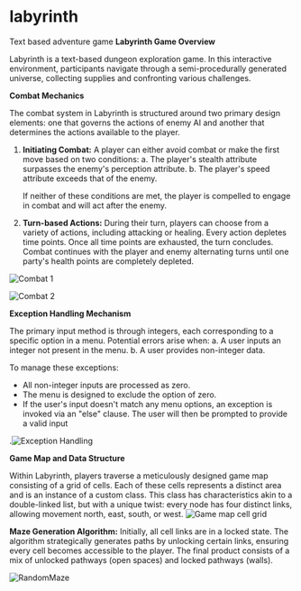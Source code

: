 # labyrinth
Text based adventure game
**Labyrinth Game Overview**

Labyrinth is a text-based dungeon exploration game. In this interactive environment, participants navigate through a semi-procedurally generated universe, collecting supplies and confronting various challenges.

**Combat Mechanics**

The combat system in Labyrinth is structured around two primary design elements: one that governs the actions of enemy AI and another that determines the actions available to the player.

1. **Initiating Combat:** A player can either avoid combat or make the first move based on two conditions:
   a. The player's stealth attribute surpasses the enemy's perception attribute.
   b. The player's speed attribute exceeds that of the enemy.
   
   If neither of these conditions are met, the player is compelled to engage in combat and will act after the enemy.
   
2. **Turn-based Actions:** During their turn, players can choose from a variety of actions, including attacking or healing. Every action depletes time points. Once all time points are exhausted, the turn concludes. Combat continues with the player and enemy alternating turns until one party's health points are completely depleted.

![Combat 1](https://github.com/slbeggs/labyrinth/assets/101913063/1b0a56a8-38eb-4c89-9052-c33cfd4c6f87) 

![Combat 2](https://github.com/slbeggs/labyrinth/assets/101913063/504f24c9-f068-4e46-a423-1fc32c6c2131)


**Exception Handling Mechanism**

The primary input method is through integers, each corresponding to a specific option in a menu. Potential errors arise when:
   a. A user inputs an integer not present in the menu.
   b. A user provides non-integer data.

To manage these exceptions:
- All non-integer inputs are processed as zero.
- The menu is designed to exclude the option of zero.
- If the user's input doesn't match any menu options, an exception is invoked via an "else" clause. The user will then be prompted to provide a valid input

.![Exception Handling](https://github.com/slbeggs/labyrinth/assets/101913063/3a96ffb1-3964-4a0c-9276-105bb38d0290)


**Game Map and Data Structure**

Within Labyrinth, players traverse a meticulously designed game map consisting of a grid of cells. 
Each of these cells represents a distinct area and is an instance of a custom class. This class has characteristics akin to a double-linked list, but with a unique twist: every node has four distinct links, allowing movement north, east, south, or west.
![Game map cell grid](https://github.com/slbeggs/labyrinth/assets/101913063/1bcf9240-3264-4f45-9261-594fdb0912d6)





**Maze Generation Algorithm:** 
Initially, all cell links are in a locked state. The algorithm strategically generates paths by unlocking certain links, ensuring every cell becomes accessible to the player. The final product consists of a mix of unlocked pathways (open spaces) and locked pathways (walls).

![RandomMaze](https://github.com/slbeggs/labyrinth/assets/101913063/da0d2b26-97ee-4cb0-b3c3-d52df215b495)

